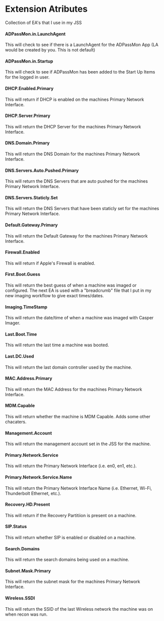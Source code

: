 <h1>Extension Atributes</h1>

Collection of EA's that I use in my JSS

<h4>ADPassMon.in.LaunchAgent</h4>
This will check to see if there is a LaunchAgent for the ADPassMon App (LA would be created by you.  This is not default)

<h4>ADPassMon.in.Startup</h4>
This will check to see if ADPassMon has been added to the Start Up Items for the logged in user.

<h4>DHCP.Enabled.Primary</h4>
This will return if DHCP is enabled on the machines Primary Network Interface.

<h4>DHCP.Server.Primary</h4>
This will return the DHCP Server for the machines Primary Network Interface.

<h4>DNS.Domain.Primary</h4>
This will return the DNS Domain for the machines Primary Network Interface.

<h4>DNS.Servers.Auto.Pushed.Primary</h4>
This will return the DNS Servers that are auto pushed for the machines Primary Network Interface.

<h4>DNS.Servers.Staticly.Set</h4>
This will return the DNS Servers that have been staticly set for the machines Primary Network Interface.

<h4>Default.Gateway.Primary</h4>
This will return the Default Gateway for the machines Primary Network Interface.

<h4>Firewall.Enabled</h4>
This will return if Apple's Firewall is enabled.

<h4>First.Boot.Guess</h4>
This will return the best guess of when a machine was imaged or configured.  The next EA is used with a "breadcrumb" file that I put in my new imaging workflow to give exact times/dates.

<h4>Imaging.TimeStamp</h4>
This will return the date/time of when a machine was imaged with Casper Imager.

<h4>Last.Boot.Time</h4>
This will return the last time a machine was booted.

<h4>Last.DC.Used</h4>
This will return the last domain controller used by the machine.

<h4>MAC.Address.Primary</h4>
This will return the MAC Address for the machines Primary Network Interface.

<h4>MDM.Capable</h4>
This will return whether the machine is MDM Capable.  Adds some other chacaters.

<h4>Management.Account</h4>
This will return the management account set in the JSS for the machine.

<h4>Primary.Network.Service</h4>
This will return the Primary Network Interface (i.e. en0, en1, etc.).

<h4>Primary.Network.Service.Name</h4>
This will return the Primary Network Interface Name (i.e. Ethernet, Wi-Fi, Thunderbolt Ethernet, etc.).

<h4>Recovery.HD.Present</h4>
This will return if the Recovery Partitiion is present on a machine.

<h4>SIP.Status</h4>
This will return whether SIP is enabled or disabled on a machine.

<h4>Search.Domains</h4>
This will return the search domains being used on a machine.

<h4>Subnet.Mask.Primary</h4>
This will return the subnet mask for the machines Primary Network Interface.

<h4>Wireless.SSDI</h4>
This will return the SSID of the last Wireless network the machine was on when recon was run.
